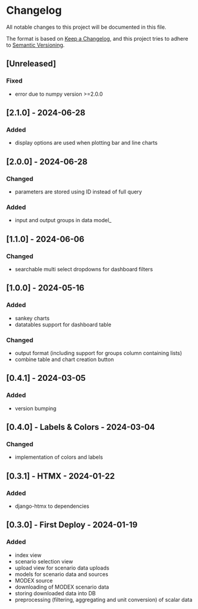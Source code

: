 # Changelog
All notable changes to this project will be documented in this file.

The format is based on [Keep a Changelog](https://keepachangelog.com/en/1.0.0/),
and this project tries to adhere to [Semantic Versioning](https://semver.org/spec/v2.0.0.html).

## [Unreleased]
### Fixed
- error due to numpy version >=2.0.0

## [2.1.0] - 2024-06-28
### Added
- display options are used when plotting bar and line charts

## [2.0.0] - 2024-06-28
### Changed
- parameters are stored using ID instead of full query

### Added
- input and output groups in data model_

## [1.1.0] - 2024-06-06
### Changed
- searchable multi select dropdowns for dashboard filters

## [1.0.0] - 2024-05-16
### Added
- sankey charts
- datatables support for dashboard table

### Changed
- output format (including support for groups column containing lists)
- combine table and chart creation button

## [0.4.1] - 2024-03-05
### Added
- version bumping

## [0.4.0] - Labels & Colors - 2024-03-04
### Changed
- implementation of colors and labels

## [0.3.1] - HTMX - 2024-01-22
### Added
- django-htmx to dependencies

## [0.3.0] - First Deploy - 2024-01-19
### Added
- index view
- scenario selection view
- upload view for scenario data uploads
- models for scenario data and sources
- MODEX source
- downloading of MODEX scenario data
- storing downloaded data into DB
- preprocessing (filtering, aggregating and unit conversion) of scalar data
